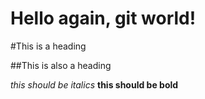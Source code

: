 Hello again, git world!
=======================

#This is a heading

##This is also a heading

_this should be italics_
__this should be bold__
